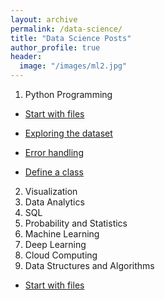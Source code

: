 ```yaml
---
layout: archive
permalink: /data-science/
title: "Data Science Posts"
author_profile: true
header:
  image: "/images/ml2.jpg"
---
```

1. Python Programming
* [Start with files](/_posts/2018-04-17-perceptron/)
+ [Exploring the dataset](https://github.com/tylercx62/python_programming/blob/master/ExploringTheDataset.ipynb)
- [Error handling](https://github.com/tylercx62/python_programming/blob/master/ErrorHandling.ipynb)
* [Define a class](https://github.com/tylercx62/python_programming/blob/master/DefineClass.ipynb)
2. Visualization
3. Data Analytics
4. SQL
5. Probability and Statistics
6. Machine Learning
7. Deep Learning
8. Cloud Computing
9. Data Structures and Algorithms
* [Start with files](/about/)
